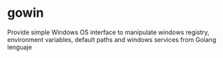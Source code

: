 gowin
=====

Provide simple Windows OS interface to manipulate windows registry, environment variables, default paths and windows services from Golang lenguaje
